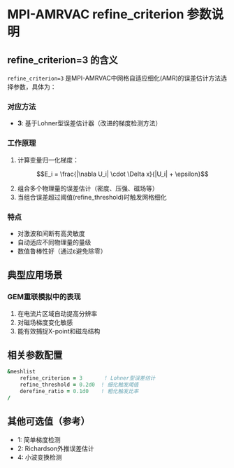 # MPI-AMRVAC refine_criterion 参数说明

## refine_criterion=3 的含义

`refine_criterion=3` 是MPI-AMRVAC中网格自适应细化(AMR)的误差估计方法选择参数，具体为：

### 对应方法
- **3**: 基于Lohner型误差估计器（改进的梯度检测方法）
  
### 工作原理
1. 计算变量归一化梯度：
   ```math
   E_i = \frac{|\nabla U_i| \cdot \Delta x}{|U_i| + \epsilon}
   ```
2. 组合多个物理量的误差估计（密度、压强、磁场等）
3. 当组合误差超过阈值(refine_threshold)时触发网格细化

### 特点
- 对激波和间断有高灵敏度
- 自动适应不同物理量的量级
- 数值鲁棒性好（通过ε避免除零）

## 典型应用场景

### GEM重联模拟中的表现
1. 在电流片区域自动提高分辨率
2. 对磁场梯度变化敏感
3. 能有效捕捉X-point和磁岛结构

## 相关参数配置
```fortran
&meshlist
    refine_criterion = 3       ! Lohner型误差估计
    refine_threshold = 0.2d0  ! 细化触发阈值
    derefine_ratio = 0.1d0    ! 粗化触发比率
/
```

## 其他可选值（参考）
- 1: 简单梯度检测
- 2: Richardson外推误差估计
- 4: 小波变换检测
